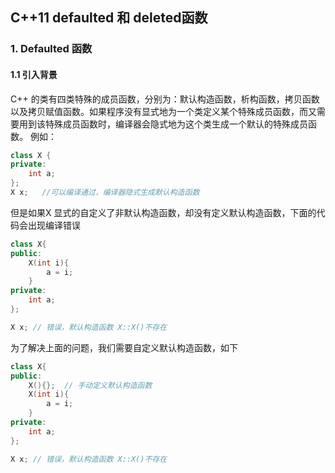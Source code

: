 ## C++11 defaulted 和 deleted函数
### 1. Defaulted 函数
#### 1.1 引入背景
C++ 的类有四类特殊的成员函数，分别为：默认构造函数，析构函数，拷贝函数以及拷贝赋值函数。如果程序没有显式地为一个类定义某个特殊成员函数，而又需要用到该特殊成员函数时，编译器会隐式地为这个类生成一个默认的特殊成员函数。
例如：
```c++
class X {
private:
	int a;
};
X x;   //可以编译通过，编译器隐式生成默认构造函数
```

但是如果X  显式的自定义了非默认构造函数，却没有定义默认构造函数，下面的代码会出现编译错误

```c++
class X{
public:
	X(int i){
        a = i;
	}
private:
    int a;
};

X x; // 错误，默认构造函数 X::X()不存在	
```

为了解决上面的问题，我们需要自定义默认构造函数，如下

```c++
class X{
public:
    X(){};  // 手动定义默认构造函数
	X(int i){
        a = i;
	}
private:
    int a;
};

X x; // 错误，默认构造函数 X::X()不存在	
```

